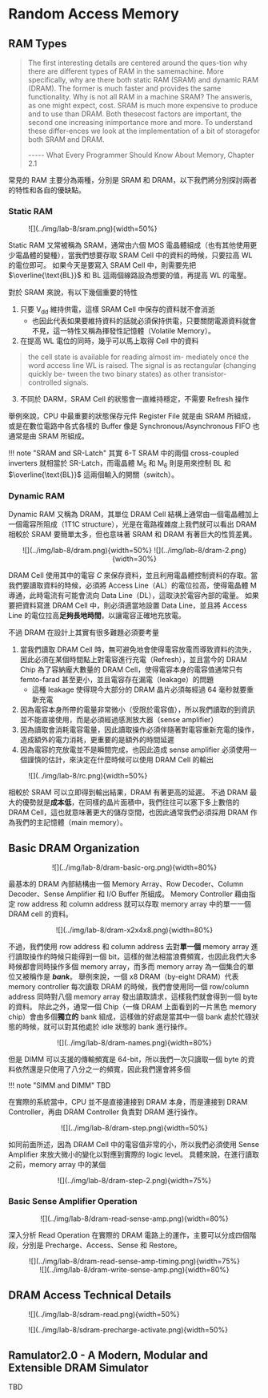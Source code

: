 # Random Access Memory

## RAM Types

> The first interesting details are centered around the ques-tion why there are different types of RAM in the samemachine.
> More specifically, why are there both static RAM (SRAM) and dynamic RAM (DRAM). The former is much faster and provides the same functionality.
> Why is not all RAM in a machine SRAM? The answeris, as one might expect, cost. SRAM is much more expensive to produce and to use than DRAM.
> Both thesecost factors are important, the second one increasing inimportance more and more. To understand these differ-ences we look at the implementation of a bit of storagefor both SRAM and DRAM.
>
> ----- What Every Programmer Should Know About Memory, Chapter 2.1

常見的 RAM 主要分為兩種，分別是 SRAM 和 DRAM，以下我們將分別探討兩者的特性和各自的優缺點。

### Static RAM

<figure markdown="span">
    ![](../img/lab-8/sram.png){width=50%}
</figure>

Static RAM 又常被稱為 SRAM，通常由六個 MOS 電晶體組成（也有其他使用更少電晶體的變種），當我們想要存取 SRAM Cell 中的資料的時候，只要拉高 $\text{WL}$ 的電位即可。
如果今天是要寫入 SRAM Cell 中，則需要先把 $\overline{\text{BL}}$ 和 $\text{BL}$ 這兩個線路設為想要的值，再提高 $\text{WL}$ 的電壓。

對於 SRAM 來說，有以下幾個重要的特性

1. 只要 $\text{V}_{\text{dd}}$ 維持供電，這樣 SRAM Cell 中保存的資料就不會消逝
    - 也因此代表如果要維持資料的話就必須保持供電，只要關閉電源資料就會不見，這一特性又稱為揮發性記憶體（Volatile Memory）。
2. 在提高 $\text{WL}$ 電位的同時，幾乎可以馬上取得 Cell 中的資料<br>
  > the cell state is available for reading almost im- mediately once the word access line WL is raised. The signal is as rectangular (changing quickly be- tween the two binary states) as other transistor- controlled signals.
3. 不同於 DARM，SRAM Cell 的狀態會一直維持穩定，不需要 Refresh 操作

舉例來說，CPU 中最重要的狀態保存元件 Register File 就是由 SRAM 所組成，或是在數位電路中各式各樣的 Buffer 像是 Synchronous/Asynchronous FIFO 也通常是由 SRAM 所組成。

!!! note "SRAM and SR-Latch"
    其實 6-T SRAM 中的兩個 cross-coupled inverters 就相當於 SR-Latch，而電晶體 $\text{M}_5$ 和 $\text{M}_6$ 則是用來控制 $\text{BL}$ 和 $\overline{\text{BL}}$ 這兩個輸入的開關（switch）。

### Dynamic RAM

Dynamic RAM 又稱為 DRAM，其單位 DRAM Cell 結構上通常由一個電晶體加上一個電容所阻成（1T1C structure），光是在電路複雜度上我們就可以看出 DRAM 相較於 SRAM 要簡單太多，但也意味著 SRAM 和 DRAM 有著巨大的性質差異。

<center>
![](../img/lab-8/dram.png){width=50%}
![](../img/lab-8/dram-2.png){width=30%}
</center>

DRAM Cell 使用其中的電容 $C$ 來保存資料，並且利用電晶體控制資料的存取。當我們要讀取資料的時候，必須將 Access Line（$\text{AL}$）的電位拉高，使得電晶體 $\text{M}$ 導通，此時電流有可能會流向 Data Line（$\text{DL}$），這取決於電容內部的電量。
如果要把資料寫進 DRAM Cell 中，則必須適當地設置 Data Line，並且將 Access Line 的電位拉高**足夠長地時間**，以讓電容正確地充放電。

不過 DRAM 在設計上其實有很多難題必須要考量

1. 當我們讀取 DRAM Cell 時，無可避免地會使得電容放電而導致資料的流失，因此必須在某個時間點上對電容進行充電（Refresh），並且當今的 DRAM Chip 為了容納龐大數量的 DRAM Cell，使得電容本身的電容值通常只有 femto-farad 甚至更小，並且電容存在漏電（leakage）的問題
    - 這種 leakage 使得現今大部分的 DRAM 晶片必須每經過 64 毫秒就要重新充電
2. 因為電容本身所帶的電量非常微小（受限於電容值），所以我們讀取的到資訊並不能直接使用，而是必須經過感測放大器（sense amplifier）
3. 因為讀取會消耗電容電量，因此讀取操作必須伴隨著對電容重新充電的操作，造成額外的電力消耗，更重要的是額外的時間延遲
4. 因為電容的充放電並不是瞬間完成，也因此造成 sense amplifier 必須使用一個謹慎的估計，來決定在什麼時候可以使用 DRAM Cell 的輸出

<figure markdown="span">
    ![](../img/lab-8/rc.png){width=50%}
    <!-- <figcaption>電容充電與放電時間的電量對時間關係圖</figcaption> -->
</figure>

相較於 SRAM 可以立即得到輸出結果，DRAM 有著更高的延遲。
不過 DRAM 最大的優勢就是**成本低**，在同樣的晶片面積中，我們往往可以塞下多上數倍的 DRAM Cell，這也就意味著更大的儲存空間，也因此通常我們必須採用 DRAM 作為我們的主記憶體（main memory）。

## Basic DRAM Organization

<center>![](../img/lab-8/dram-basic-org.png){width=80%}</center>

最基本的 DRAM 內部結構由一個 Memory Array、Row Decoder、Column Decoder、Sense Amplifier 和 I/O Buffer 所組成。
Memory Controller 藉由指定 row address 和 column address 就可以存取 memory array 中的單一一個 DRAM cell 的資料。

<center>![](../img/lab-8/dram-x2x4x8.png){width=80%}</center>

不過，我們使用 row address 和 column address 去對**單一個** memory array 進行讀取操作的時候只能得到一個 bit，這樣的做法相當浪費頻寬，也因此我們大多時候都會同時操作多個 memory array，而多而 memory array 為一個集合的單位又被稱作是 ___bank___。
舉例來說，一個 x8 DRAM（by-eight DRAM）代表 memory controller 每次讀取 DRAM 的時候，我們會使用同一個 row/column address 同時對八個 memory array 發出讀取請求，這樣我們就會得到一個 byte 的資料。
除此之外，通常一個 Chip（一條 DRAM 上面看到的一片黑色 memory chip）會由多個**獨立的** bank 組成，這樣做的好處是當其中一個 bank 處於忙碌狀態的時候，就可以對其他處於 idle 狀態的 bank 進行操作。

<center>![](../img/lab-8/dram-names.png){width=80%}</center>

但是 DIMM 可以支援的傳輸頻寬是 64-bit，所以我們一次只讀取一個 byte 的資料依然還是只使用了八分之一的頻寬，因此我們還會將多個

!!! note "SIMM and DIMM"
    TBD

在實際的系統當中，CPU 並不是直接連接到 DRAM 本身，而是連接到 DRAM Controller，再由 DRAM Controller 負責對 DRAM 進行操作。

<center>![](../img/lab-8/dram-step.png){width=50%}</center>

如同前面所述，因為 DRAM Cell 中的電容值非常的小，所以我們必須使用 Sense Amplifier 來放大微小的變化以對應到實際的 logic level。
具體來說，在進行讀取之前，memory array 中的某個

<center>![](../img/lab-8/dram-step-2.png){width=75%}</center>

### Basic Sense Amplifier Operation

<center>![](../img/lab-8/dram-read-sense-amp.png){width=80%}</center>

深入分析 Read Operation 在實際的 DRAM 電路上的運作，主要可以分成四個階段，分別是 Precharge、Access、Sense 和 Restore。

<center>![](../img/lab-8/dram-read-sense-amp-timing.png){width=75%}</center>

<center>![](../img/lab-8/dram-write-sense-amp.png){width=80%}</center>

## DRAM Access Technical Details

<figure markdown="span">
    ![](../img/lab-8/sdram-read.png){width=50%}
</figure>

<figure markdown="span">
    ![](../img/lab-8/sdram-precharge-activate.png){width=50%}
</figure>

## Ramulator2.0 - A Modern, Modular and Extensible DRAM Simulator

TBD
